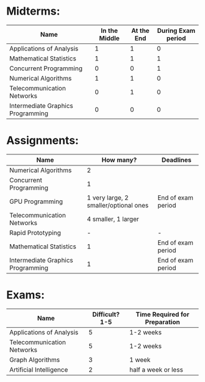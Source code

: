# Midterms:

| Name                              | In the Middle | At the End | During Exam period |
| --------------------------------- | ------------- | ---------- | ------------------ |
| Applications of Analysis          | 1             | 1          | 0                  |
| Mathematical Statistics           | 1             | 1          | 1                  |
| Concurrent Programming            | 0             | 0          | 1                  |
| Numerical Algorithms              | 1             | 1          | 0                  |
| Telecommunication Networks        | 0             | 1          | 0                  |
| Intermediate Graphics Programming | 0             | 0          | 0                  |
# Assignments:

| Name                              | How many?                             | Deadlines          |
| --------------------------------- | ------------------------------------- | ------------------ |
| Numerical Algorithms              | 2                                     |                    |
| Concurrent Programming            | 1                                     |                    |
| GPU Programming                   | 1 very large, 2 smaller/optional ones | End of exam period |
| Telecommunication Networks        | 4 smaller, 1 larger                   |                    |
| Rapid Prototyping                 | -                                     | -                  |
| Mathematical Statistics           | 1                                     | End of exam period |
| Intermediate Graphics Programming | 1                                     | End of exam period |

# Exams:

| Name                       | Difficult? 1-5 | Time Required for Preparation |
| -------------------------- | -------------- | ----------------------------- |
| Applications of Analysis   | 5              | 1-2 weeks                     |
| Telecommunication Networks | 5              | 1-2 weeks                     |
| Graph Algorithms           | 3              | 1 week                        |
| Artificial Intelligence    | 2              | half a week or less           |
